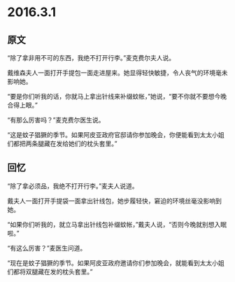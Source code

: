 # 2016.3.1

## 原文

“除了拿非用不可的东西，我绝不打开行李。”麦克费尔夫人说。

戴维森夫人一面打开手提包一面走进屋来。她显得轻快敏捷，令人丧气的环境毫未影响她。

“要是你们听我的话，你就马上拿出针线来补缀蚊帐，”她说，“要不你就不要想今晚合得上眼。”

“有那么厉害吗？”麦克费尔医生说。

“这是蚊子猖獗的季节。如果阿皮亚政府官邸请你参加晚会，你便能看到太太小姐们都把两条腿藏在发给她们的枕头套里。”


## 回忆

“除了拿必须品，我绝不打开行李。”麦夫人说道。

戴夫人一面打开手提袋一面拿出针线包，她步履轻快，窘迫的环境丝毫没影响到她。

“如果你们听我的，就立马拿出针线包补缀蚊帐，”戴夫人说，“否则今晚就别想入眠啦。”

“有这么厉害？”麦医生问道。

“现在是蚊子猖獗的季节。如果阿皮亚政府邀请你们参加晚会，就能看到太太小姐们都将双腿藏在发的枕头套里。”


